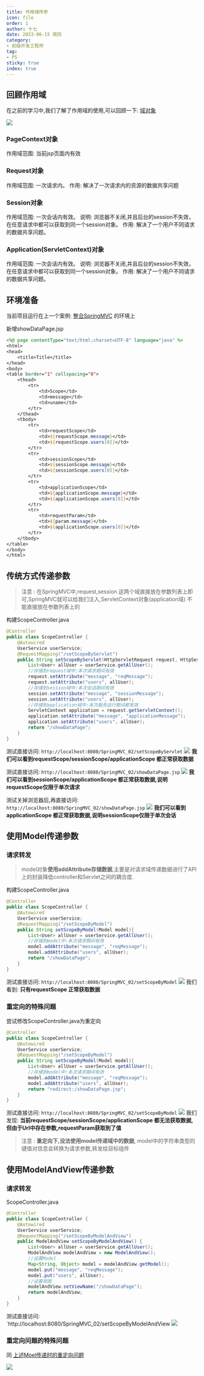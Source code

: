 ```yaml
---
title: 作用域传参
icon: file
order: 1
author: 十七
date: 2023-06-15 周四
category:
- 初级开发工程师
tag:
- P5
sticky: true
index: true
---
```



## 回顾作用域

在之前的学习中,我们了解了作用域的使用,可以回顾一下: [域对象](../../../04_JavaEE技术/03_Servlet/10_域对象/域对象.md)

![](./assets/image-20230613164150016.png)

### PageContext对象

作用域范围: 当前jsp页面内有效

### Request对象

作用域范围: 一次请求内。
作用: 解决了一次请求内的资源的数据共享问题

### Session对象

作用域范围: 一次会话内有效。
说明: 浏览器不关闭,并且后台的session不失效，在任意请求中都可以获取到同一个session对象。
作用: 解决了一个用户不同请求的数据共享问题。

### Application(ServletContext)对象

作用域范围: 一次会话内有效。
说明: 浏览器不关闭,并且后台的session不失效，在任意请求中都可以获取到同一个session对象。
作用: 解决了一个用户不同请求的数据共享问题。

## 环境准备

当前项目运行在上一个案例: [整合SpringMVC](../09_整合SpringMVC/整合SpringMVC.md) 的环境上

新增showDataPage.jsp
```JSP
<%@ page contentType="text/html;charset=UTF-8" language="java" %>
<html>
<head>
    <title>Title</title>
</head>
<body>
<table border="1" cellspacing="0">
    <thead>
        <tr>
            <td>Scope</td>
            <td>message</td>
            <td>uname</td>
        </tr>
    </thead>
    <tbody>
        <tr>
            <td>requestScope</td>
            <td>${requestScope.message}</td>
            <td>${requestScope.users[0]}</td>
        </tr>
        <tr>
            <td>sessionScope</td>
            <td>${sessionScope.message}</td>
            <td>${sessionScope.users[0]}</td>
        </tr>
        <tr>
            <td>applicationScope</td>
            <td>${applicationScope.message}</td>
            <td>${applicationScope.users[0]}</td>
        </tr>
        <tr>
            <td>requestParam</td>
            <td>${param.message}</td>
            <td>${applicationScope.users[0]}</td>
        </tr>
    </tbody>
</table>
</body>
</html>
```

## 传统方式传递参数

> 注意 : 在SpringMVC中,request,session 这两个域直接放在参数列表上即可,SpringMVC就可以给我们注入,ServletContext对象(application域) 不能直接放在参数列表上的

构建ScopeController.java
```Java
@Controller
public class ScopeController {
    @Autowired
    UserService userService;
    @RequestMapping("/setScopeByServlet")
    public String setScopeByServlet(HttpServletRequest request, HttpSession session){
        List<User> allUser = userService.getAllUser();
        //存储到request域中:本次请求期间有效
        request.setAttribute("message", "reqMessage");
        request.setAttribute("users", allUser);
        //存储到session域中:本次会话期间有效
        session.setAttribute("message", "sessionMessage");
        session.setAttribute("users", allUser);
        //存储到application域中:本次服务运行期间都有效
        ServletContext application = request.getServletContext();
        application.setAttribute("message", "applicationMessage");
        application.setAttribute("users", allUser);
        return "/showDataPage";
    }
}
```

测试直接访问: `http://localhost:8080/SpringMVC_02/setScopeByServlet`
![](./assets/image-20230613172640687.png)
**我们可以看到requestScope/sessionScope/applicationScope 都正常获取数据**


测试直接访问: `http://localhost:8080/SpringMVC_02/showDataPage.jsp`
![](./assets/image-20230613172703542.png)
**我们可以看到sessionScope/applicationScope 都正常获取数据,说明requestScope仅限于单次请求**

测试关掉浏览器后,再直接访问: `http://localhost:8080/SpringMVC_02/showDataPage.jsp`
![](./assets/image-20230613172730365.png)
**我们可以看到applicationScope 都正常获取数据,说明sessionScope仅限于单次会话**

## 使用Model传递参数

### 请求转发

> model对象**使用addAttribute存储数据**,主要是对请求域传递数据进行了API上的封装降低controller和Servlet之间的耦合度. 

构建ScopeController.java
```Java
@Controller
public class ScopeController {
    @Autowired
    UserService userService;
    @RequestMapping("/setScopeByModel")
    public String setScopeByModel(Model model){
        List<User> allUser = userService.getAllUser();
        //存储到model中:本次请求期间有效
        model.addAttribute("message", "reqMessage");
        model.addAttribute("users", allUser);
        return "/showDataPage";
    }
}
```

测试直接访问: `http://localhost:8080/SpringMVC_02/setScopeByModel`
![](./assets/image-20230613173936216.png)
我们看到: **只有requestScope 正常获取数据**

### 重定向的特殊问题

尝试修改ScopeController.java为重定向
```Java
@Controller
public class ScopeController {
    @Autowired
    UserService userService;
    @RequestMapping("/setScopeByModel")
    public String setScopeByModel(Model model){
        List<User> allUser = userService.getAllUser();
        //存储到model中:本次请求期间有效
        model.addAttribute("message", "reqMessage");
        model.addAttribute("users", allUser);
        return "redirect:/showDataPage.jsp";
    }
}
```

测试直接访问: `http://localhost:8080/SpringMVC_02/setScopeByModel`
![](./assets/image-20230613173730067.png)
我们发现: **当前requestScope/sessionScope/applicationScope 都无法获取数据,但由于Url中存在参数,requestParam获取到了值**

> 注意 : **重定向下,没法使用model传递域中的数据**, model中的字符串类型的键值对信息会转换为请求参数,转发给目标组件

## 使用ModelAndView传递参数

### 请求转发

ScopeController.java
```Java
@Controller
public class ScopeController {
    @Autowired
    UserService userService;
    @RequestMapping("/setScopeByModelAndView")
    public ModelAndView setScopeByModelAndView() {
        List<User> allUser = userService.getAllUser();
        ModelAndView modelAndView = new ModelAndView();
        //设置Model
        Map<String, Object> model = modelAndView.getModel();
        model.put("message", "reqMessage");
        model.put("users", allUser);
        //设置视图
        modelAndView.setViewName("/showDataPage");
        return modelAndView;
    }
}
```

测试直接访问: `http://localhost:8080/SpringMVC_02/setScopeByModelAndView
![](./assets/image-20230613174607528.png)

### 重定向问题的特殊问题

同 [上述Moel传递时的重定向问题](#重定向的特殊问题)

![](./assets/image-20230613174735262.png)